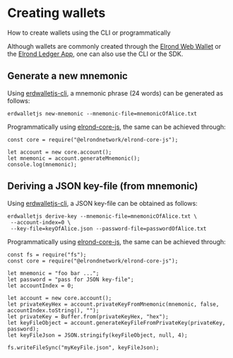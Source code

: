 # Creating wallets

How to create wallets using the CLI or programmatically

Although wallets are commonly created through the [Elrond Web Wallet](https://wallet.elrond.com/) or the [Elrond Ledger App](https://github.com/ElrondNetwork/ledger-elrond), one can also use the CLI or the SDK. 

## **Generate a new mnemonic**

Using [erdwalletjs-cli](https://www.npmjs.com/package/@elrondnetwork/erdwalletjs-cli), a mnemonic phrase (24 words) can be generated as follows:



```
erdwalletjs new-mnemonic --mnemonic-file=mnemonicOfAlice.txt
```

Programmatically using [elrond-core-js](https://www.npmjs.com/package/@elrondnetwork/elrond-core-js), the same can be achieved through:



```
const core = require("@elrondnetwork/elrond-core-js");

let account = new core.account();
let mnemonic = account.generateMnemonic();
console.log(mnemonic);
```

## **Deriving a JSON key-file (from mnemonic)**

Using [erdwalletjs-cli](https://www.npmjs.com/package/@elrondnetwork/erdwalletjs-cli), a JSON key-file can be obtained as follows:



```
erdwalletjs derive-key --mnemonic-file=mnemonicOfAlice.txt \
 --account-index=0 \
 --key-file=keyOfAlice.json --password-file=passwordOfAlice.txt
```

Programmatically using [elrond-core-js](https://www.npmjs.com/package/@elrondnetwork/elrond-core-js), the same can be achieved through:



```
const fs = require("fs");
const core = require("@elrondnetwork/elrond-core-js");

let mnemonic = "foo bar ...";
let password = "pass for JSON key-file";
let accountIndex = 0;

let account = new core.account();
let privateKeyHex = account.privateKeyFromMnemonic(mnemonic, false, accountIndex.toString(), "");
let privateKey = Buffer.from(privateKeyHex, "hex");
let keyFileObject = account.generateKeyFileFromPrivateKey(privateKey, password);
let keyFileJson = JSON.stringify(keyFileObject, null, 4);

fs.writeFileSync("myKeyFile.json", keyFileJson);
```